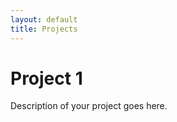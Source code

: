 ```yaml
---
layout: default
title: Projects
---
```


# Project 1

Description of your project goes here.
